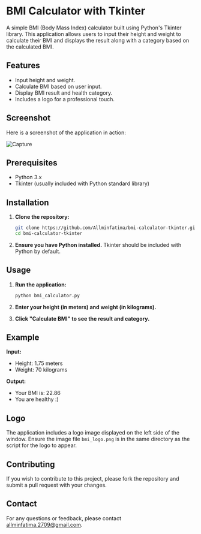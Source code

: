 # BMI Calculator with Tkinter

A simple BMI (Body Mass Index) calculator built using Python's Tkinter library. This application allows users to input their height and weight to calculate their BMI and displays the result along with a category based on the calculated BMI.

## Features

- Input height and weight.
- Calculate BMI based on user input.
- Display BMI result and health category.
- Includes a logo for a professional touch.

## Screenshot

Here is a screenshot of the application in action:

![Capture](https://github.com/user-attachments/assets/8437debd-c784-4873-9974-dbd49bdcd1e1)


## Prerequisites

- Python 3.x
- Tkinter (usually included with Python standard library)

## Installation

1. **Clone the repository:**

    ```bash
    git clone https://github.com/Allminfatima/bmi-calculator-tkinter.git
    cd bmi-calculator-tkinter
    ```

2. **Ensure you have Python installed.** Tkinter should be included with Python by default.

## Usage

1. **Run the application:**

    ```bash
    python bmi_calculator.py
    ```

2. **Enter your height (in meters) and weight (in kilograms).**
3. **Click "Calculate BMI" to see the result and category.**

## Example

**Input:**
- Height: 1.75 meters
- Weight: 70 kilograms

**Output:**
- Your BMI is: 22.86
- You are healthy :)

## Logo

The application includes a logo image displayed on the left side of the window. Ensure the image file `bmi_logo.png` is in the same directory as the script for the logo to appear.

## Contributing

If you wish to contribute to this project, please fork the repository and submit a pull request with your changes.


## Contact

For any questions or feedback, please contact [allminfatima.2709@gmail.com](mailto:allminfatima.2709@gmail.com).
